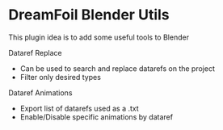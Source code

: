 # DreamFoil Blender Utils

This plugin idea is to add some useful tools to Blender

Dataref Replace
- Can be used to search and replace datarefs on the project
- Filter only desired types

Dataref Animations
- Export list of datarefs used as a .txt
- Enable/Disable specific animations by dataref
